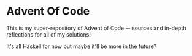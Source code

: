 Advent Of Code
==============

This is my super-repository of Advent of Code -- sources and in-depth
reflections for all of my solutions!

It's all Haskell for now but maybe it'll be more in the future?
